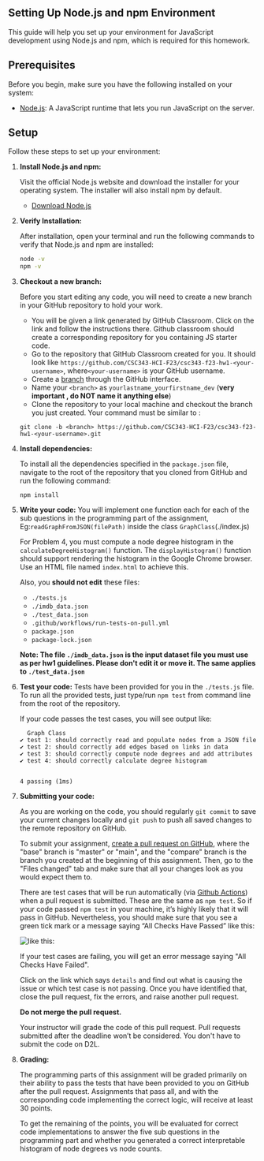 ## Setting Up Node.js and npm Environment

This guide will help you set up your environment for JavaScript development using Node.js and npm, which is required for this homework.

## Prerequisites

Before you begin, make sure you have the following installed on your system:

- [Node.js](https://nodejs.org/en/): A JavaScript runtime that lets you run JavaScript on the server.

## Setup

Follow these steps to set up your environment:

1. **Install Node.js and npm:**

    Visit the official Node.js website and download the installer for your operating system. The installer will also install npm by default.

    - [Download Node.js](https://nodejs.org/en/download/)

2. **Verify Installation:**

   After installation, open your terminal and run the following commands to verify that Node.js and npm are installed:

   ```sh
   node -v
   npm -v

3. **Checkout a new branch:**

    Before you start editing any code, you will need to create a new branch in your GitHub repository to hold your work.

    - You will be given a link generated by GitHub Classroom. Click on the link and follow the instructions there. Github classroom should create a corresponding repository for you containing JS starter code.
    - Go to the repository that GitHub Classroom created for you. It should look like `https://github.com/CSC343-HCI-F23/csc343-f23-hw1-<your-username>`, where`<your-username>` is your GitHub username. 
    - Create a [branch](https://help.github.com/articles/creating-and-deleting-branches-within-your-repository/) through the GitHub interface.
    - Name your `<branch>` as `yourlastname_yourfirstname_dev` (**very important , do NOT name it anything else**)
    - Clone the repository to your local machine and checkout the branch you
     just created. Your command must be similar to :
     ```
     git clone -b <branch> https://github.com/CSC343-HCI-F23/csc343-f23-hw1-<your-username>.git
     ```

4. **Install dependencies:**

    To install all the dependencies specified in the `package.json` file, navigate to the root of the repository that you cloned from GitHub and run the following command:

    ```
    npm install
    ```

5. **Write your code:**
    You will implement one function each for each of the sub questions in the programming part of the assignment, Eg:`readGraphFromJSON(filePath)` inside the class `GraphClass`(./index.js)

    For Problem 4, you must compute a node degree histogram in the `calculateDegreeHistogram()` function. The `displayHistogram()` function should support rendering the histogram in the Google Chrome browser. Use an HTML file named `index.html` to achieve this.

    Also, you **should not edit** these files:
    - `./tests.js`
    - `./imdb_data.json`
    - `./test_data.json`
    - `.github/workflows/run-tests-on-pull.yml`
    - `package.json`
    - `package-lock.json`

    **Note: The file `./imdb_data.json` is the input dataset file you must use as per hw1 guidelines. Please don't edit it or move it. The same applies to `./test_data.json`**

6. **Test your code:**
    Tests have been provided for you in the `./tests.js` file.
    To run all the provided tests, just type/run  ``npm test`` from command line from the root of the repository.

    If your code passes the test cases, you will see output like:
    ```
      Graph Class
    ✔ test 1: should correctly read and populate nodes from a JSON file
    ✔ test 2: should correctly add edges based on links in data
    ✔ test 3: should correctly compute node degrees and add attributes
    ✔ test 4: should correctly calculate degree histogram


    4 passing (1ms)
    ```
7. **Submitting your code:**

    As you are working on the code, you should regularly `git commit` to save your current changes locally and `git push` to push all saved changes to the remote repository on GitHub.    

    To submit your assignment, [create a pull request on GitHub](https://help.github.com/articles/creating-a-pull-request/#creating-the-pull-request), where the "base" branch is "master" or "main", and the "compare" branch is the branch you
    created at the beginning of this assignment.
    Then, go to the "Files changed" tab and make sure that all your changes look as you would expect them to.

    There are test cases that will be run automatically (via [Github Actions](https://github.com/features/actions)) when a pull request is submitted. These are the same as `npm test`. 
    So if your code passed `npm test` in your machine, it’s highly likely that it will pass in GitHub. Nevertheless, you should make sure that you see a green tick mark or a message saying “All Checks Have Passed” like this:

    ![like this:](passed.png)

    If your test cases are failing, you will get an error message saying "All Checks Have Failed".

    Click on the link which says `details` and find out what is causing the issue or which test case is not passing. Once you have identified that, close the pull request, fix the errors, and raise another pull request.
    
    **Do not merge the pull request.**

    Your instructor will grade the code of this pull request. Pull requests submitted after the deadline won’t be considered. You don't have to submit the code on D2L.

8. **Grading:**

    The programming parts of this assignment will be graded primarily on their ability to pass the tests that have been provided to you on GitHub after the pull request. Assignments that pass all, and with the corresponding code implementing the correct logic, will receive at least 30 points.

    To get the remaining of the points, you will be evaluated for correct code implementations to answer the five sub questions in the programming part and whether you generated a correct interpretable histogram of node degrees vs node counts.